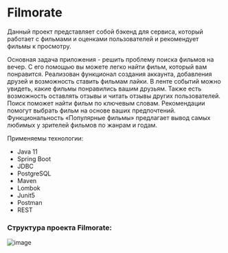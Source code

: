 # Filmorate
Данный проект представляет собой бэкенд для сервиса, который работает с фильмами и оценками пользователей и рекомендует фильмы к просмотру.

Основная задача приложения - решить проблему поиска фильмов на вечер. С его помощью вы можете легко найти фильм, который вам понравится. 
Реализован функционал создания аккаунта, добавления друзей и возможность ставить фильмам лайки. В ленте событий можно увидеть, какие фильмы понравились вашим друзьям. 
Также есть возможность оставлять отзывы и читать отзывы других пользователей. Поиск поможет найти фильм по ключевым словам. Рекомендации помогут выбрать фильм на основе ваших предпочтений. 
Функциональность «Популярные фильмы» предлагает вывод самых любимых у зрителей фильмов по жанрам и годам.

Применяемы технологии:
- Java 11
- Spring Boot
- JDBC
- PostgreSQL
- Maven
- Lombok
- Junit5
- Postman
- REST

### Структура проекта Filmorate:
![image](https://user-images.githubusercontent.com/92729800/209476346-e43713bc-7ae3-43a9-8346-6ee26aab4d2b.png)

